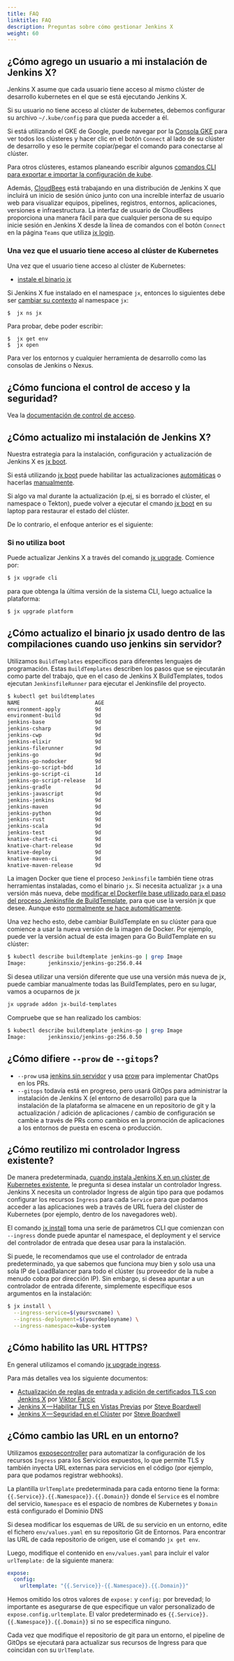 ```yaml
---
title: FAQ
linktitle: FAQ
description: Preguntas sobre cómo gestionar Jenkins X
weight: 60
---
```


## ¿Cómo agrego un usuario a mi instalación de Jenkins X?

Jenkins X asume que cada usuario tiene acceso al mismo clúster de desarrollo kubernetes en el que se está ejecutando Jenkins X.

Si su usuario no tiene acceso al clúster de kubernetes, debemos configurar su archivo `~/.kube/config` para que pueda acceder a él.

Si está utilizando el GKE de Google, puede navegar por la [Consola GKE](https://console.cloud.google.com) para ver todos los clústeres y hacer clic en el botón `Connect` al lado de su clúster de desarrollo y eso le permite copiar/pegar el comando para conectarse al clúster.

Para otros clústeres, estamos planeando escribir algunos [comandos CLI para exportar e importar la configuración de kube](https://github.com/jenkins-x/jx/issues/1406).

Además, [CloudBees](https://www.cloudbees.com/) está trabajando en una distribución de Jenkins X que incluirá un inicio de sesión único junto con una increíble interfaz de usuario web para visualizar equipos, pipelines, registros, entornos, aplicaciones, versiones e infraestructura. La interfaz de usuario de CloudBees proporciona una manera fácil para que cualquier persona de su equipo inicie sesión en Jenkins X desde la línea de comandos con el botón `Connect` en la página `Teams` que utiliza [jx login](/commands/jx_login/).

### Una vez que el usuario tiene acceso al clúster de Kubernetes

Una vez que el usuario tiene acceso al clúster de Kubernetes:

* [instale el binario jx](/es/docs/getting-started/setup/install/)

Si Jenkins X fue instalado en el namespace `jx`, entonces lo siguientes debe ser [cambiar su contexto](/docs/using-jx/developing/kube-context/) al namespace `jx`:

    $  jx ns jx

Para probar, debe poder escribir:

    $  jx get env
    $  jx open

Para ver los entornos y cualquier herramienta de desarrollo como las consolas de Jenkins o Nexus.

## ¿Cómo funciona el control de acceso y la seguridad?

Vea la [documentación de control de acceso](/docs/managing-jx/common-tasks/access-control/).

## ¿Cómo actualizo mi instalación de Jenkins X?

Nuestra estrategia para la instalación, configuración y actualización de Jenkins X es [jx boot](/es/docs/getting-started/setup/boot/).

Si está utilizando [jx boot](/es/docs/getting-started/setup/boot/) puede habilitar las actualizaciones [automáticas](/es/docs/getting-started/setup/boot/#actualizaciones-automáticas) o hacerlas [manualmente](/es/docs/getting-started/setup/boot/#actualizaciones-manuales).

Si algo va mal durante la actualización (p.ej, si es borrado el clúster, el namespace o Tekton), puede volver a ejecutar el cmando [jx boot](/es/docs/getting-started/setup/boot/) en su laptop para restaurar el estado del clúster.


De lo contrario, el enfoque anterior es el siguiente:

### Si no utiliza boot

Puede actualizar Jenkins X a través del comando [jx upgrade](/commands/jx_upgrade/). Comience por:

```sh
$ jx upgrade cli
```

para que obtenga la última versión de la sistema CLI, luego actualice la plataforma:

```sh
$ jx upgrade platform
```

## ¿Cómo actualizo el binario jx usado dentro de las compilaciones cuando uso jenkins sin servidor?

Utilizamos `BuildTemplates` específicos para diferentes lenguajes de programación. Estas `BuildTemplates` describen los pasos que se ejecutarán como parte del trabajo, que en el caso de Jenkins X BuildTemplates, todos ejecutan `JenkinsfileRunner` para ejecutar el Jenkinsfile del proyecto.

```sh
$ kubectl get buildtemplates
NAME                        AGE
environment-apply           9d
environment-build           9d
jenkins-base                9d
jenkins-csharp              9d
jenkins-cwp                 9d
jenkins-elixir              9d
jenkins-filerunner          9d
jenkins-go                  9d
jenkins-go-nodocker         9d
jenkins-go-script-bdd       1d
jenkins-go-script-ci        1d
jenkins-go-script-release   1d
jenkins-gradle              9d
jenkins-javascript          9d
jenkins-jenkins             9d
jenkins-maven               9d
jenkins-python              9d
jenkins-rust                9d
jenkins-scala               9d
jenkins-test                9d
knative-chart-ci            9d
knative-chart-release       9d
knative-deploy              9d
knative-maven-ci            9d
knative-maven-release       9d
```

La imagen Docker que tiene el proceso `Jenkinsfile` también tiene otras herramientas instaladas, como el binario `jx`. Si necesita actualizar `jx` a una versión más nueva, debe [modificar el Dockerfile base utilizado para el paso del proceso Jenkinsfile de BuildTemplate](https://github.com/jenkins-x/jenkins-x-serverless/blob/def939f559b6b0e6735c043ce032686397053a6e/Dockerfile.base#L120-L123), para que use la versión jx que desee. Aunque esto [normalmente se hace automáticamente](https://github.com/jenkins-x/jenkins-x-serverless/commits/def939f559b6b0e6735c043ce032686397053a6e/Dockerfile.base).

Una vez hecho esto, debe cambiar BuildTemplate en su clúster para que comience a usar la nueva versión de la imagen de Docker. Por ejemplo, puede ver la versión actual de esta imagen para Go BuildTemplate en su clúster:

```sh
$ kubectl describe buildtemplate jenkins-go | grep Image
Image:       jenkinsxio/jenkins-go:256.0.44
```

Si desea utilizar una versión diferente que use una versión más nueva de jx, puede cambiar manualmente todas las BuildTemplates, pero en su lugar, vamos a ocuparnos de jx

```sh
jx upgrade addon jx-build-templates
```

Compruebe que se han realizado los cambios:

```sh
$ kubectl describe buildtemplate jenkins-go | grep Image
Image:       jenkinsxio/jenkins-go:256.0.50
```

## ¿Cómo difiere `--prow` de `--gitops`?

* `--prow` usa [jenkins sin servidor](/news/serverless-jenkins/) y usa [prow](https://github.com/kubernetes/test-infra/tree/master/prow) para implementar ChatOps en los PRs.
* `--gitops` todavía está en progreso, pero usará GitOps para administrar la instalación de Jenkins X (el entorno de desarrollo) para que la instalación de la plataforma se almacene en un repositorio de git y la actualización / adición de aplicaciones / cambio de configuración se cambie a través de PRs como cambios en la promoción de aplicaciones a los entornos de puesta en escena o producción.

## ¿Cómo reutilizo mi controlador Ingress existente?

De manera predeterminada, [cuando instala Jenkins X en un clúster de Kubernetes existente](/docs/managing-jx/common-tasks/install-on-cluster/), le pregunta si desea instalar un controlador Ingress. Jenkins X necesita un controlador Ingress de algún tipo para que podamos configurar los recursos `Ingress` para cada `Service` para que podamos acceder a las aplicaciones web a través de URL fuera del clúster de Kubernetes (por ejemplo, dentro de los navegadores web).

El comando [jx install](/commands/jx_install/) toma una serie de parámetros CLI que comienzan con `--ingress` donde puede apuntar el namespace, el deployment y el service del controlador de entrada que desea usar para la instalación.

Si puede, le recomendamos que use el controlador de entrada predeterminado, ya que sabemos que funciona muy bien y solo usa una sola IP de LoadBalancer para todo el clúster (su proveedor de la nube a menudo cobra por dirección IP). Sin embargo, si desea apuntar a un controlador de entrada diferente, simplemente especifique esos argumentos en la instalación:

```sh
$ jx install \
  --ingress-service=$(yoursvcname) \
  --ingress-deployment=$(yourdeployname) \
  --ingress-namespace=kube-system
```

## ¿Cómo habilito las URL HTTPS?

En general utilizamos el comando [jx upgrade ingress](/commands/jx_upgrade_ingress/).

Para más detalles vea los siguiente documentos:

* [Actualización de reglas de entrada y adición de certificados TLS con Jenkins X](https://technologyconversations.com/2019/05/31/upgrading-ingress-rules-and-adding-tls-certificates-with-jenkins-x/) por [Viktor Farcic](https://technologyconversations.com)
* [Jenkins X — Habilitar TLS en Vistas Previas](https://itnext.io/jenkins-x-tls-enabled-previews-d04fa68c7ce9?source=friends_link&sk=c13828b223f56ed662fd7ec0872c3d1e) por [Steve Boardwell](https://medium.com/@sboardwell)
* [Jenkins X — Seguridad en el Clúster](https://itnext.io/jenkins-x-securing-the-cluster-e1b9fcd8dd05?source=friends_link&sk=e1e46e780908b2e3c8415c3191e82c56) por [Steve Boardwell](https://medium.com/@sboardwell)

## ¿Cómo cambio las URL en un entorno?

Utilizamos [exposecontroller](https://github.com/jenkins-x/exposecontroller) para automatizar la configuración de los recursos `Ingress` para los Servicios expuestos, lo que permite TLS y también inyecta URL externas para servicios en el código (por ejemplo, para que podamos registrar webhooks).

La plantilla `UrlTemplate` predeterminada para cada entorno tiene la forma: `{{.Service}}.{{.Namespace}}.{{.Domain}}` donde el `Service` es el nombre del servicio, `Namespace` es el espacio de nombres de Kubernetes y `Domain` está configurado el Dominio DNS

Si desea modificar los esquemas de URL de su servicio en un entorno, edite el fichero `env/values.yaml` en su repositorio Git de Entornos. Para encontrar las URL de cada repositorio de origen, use el comando `jx get env`.

Luego, modifique el contenido en `env/values.yaml` para incluir el valor `urlTemplate:` de la siguiente manera:

```yaml
expose:
  config:
    urltemplate: "{{.Service}}-{{.Namespace}}.{{.Domain}}"
```

Hemos omitido los otros valores de `expose:` y `config:` por brevedad; lo importante es asegurarse de que especifique un valor personalizado de `expose.config.urltemplate`. El valor predeterminado es `{{.Service}}.{{.Namespace}}.{{.Domain}}` si no se especifica ninguno.

Cada vez que modifique el repositorio de git para un entorno, el pipeline de GitOps se ejecutará para actualizar sus recursos de Ingress para que coincidan con su `UrlTemplate`.
